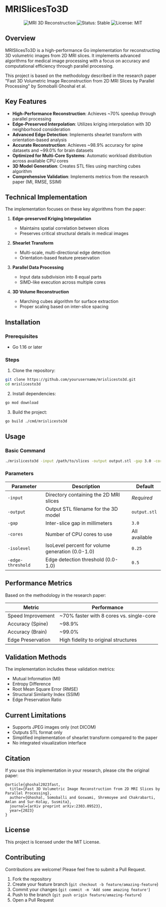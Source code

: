 # MRISlicesTo3D

<p align="center">
  <img src="https://img.shields.io/badge/MRI-3D%20Reconstruction-brightgreen" alt="MRI 3D Reconstruction">
  <img src="https://img.shields.io/badge/Status-Stable-green" alt="Status: Stable">
  <img src="https://img.shields.io/badge/License-MIT-blue" alt="License: MIT">
</p>

## Overview

MRISlicesTo3D is a high-performance Go implementation for reconstructing 3D volumetric images from 2D MRI slices. It implements advanced algorithms for medical image processing with a focus on accuracy and computational efficiency through parallel processing.

This project is based on the methodology described in the research paper "Fast 3D Volumetric Image Reconstruction from 2D MRI Slices by Parallel Processing" by Somoballi Ghoshal et al.

## Key Features

- **High-Performance Reconstruction**: Achieves ~70% speedup through parallel processing
- **Edge-Preserved Interpolation**: Utilizes kriging interpolation with 3D neighborhood consideration
- **Advanced Edge Detection**: Implements shearlet transform with orientation-based analysis
- **Accurate Reconstruction**: Achieves ~98.9% accuracy for spine datasets and ~99.0% for brain datasets
- **Optimized for Multi-Core Systems**: Automatic workload distribution across available CPU cores
- **3D Model Generation**: Creates STL files using marching cubes algorithm
- **Comprehensive Validation**: Implements metrics from the research paper (MI, RMSE, SSIM)

## Technical Implementation

The implementation focuses on these key algorithms from the paper:

1. **Edge-preserved Kriging Interpolation**
   - Maintains spatial correlation between slices
   - Preserves critical structural details in medical images

2. **Shearlet Transform**
   - Multi-scale, multi-directional edge detection
   - Orientation-based feature preservation

3. **Parallel Data Processing**
   - Input data subdivision into 8 equal parts
   - SIMD-like execution across multiple cores

4. **3D Volume Reconstruction**
   - Marching cubes algorithm for surface extraction
   - Proper scaling based on inter-slice spacing

## Installation

### Prerequisites
- Go 1.16 or later

### Steps

1. Clone the repository:
```bash
git clone https://github.com/yourusername/mrislicesto3d.git
cd mrislicesto3d
```

2. Install dependencies:
```bash
go mod download
```

3. Build the project:
```bash
go build ./cmd/mrislicesto3d
```

## Usage

### Basic Command

```bash
./mrislicesto3d -input /path/to/slices -output output.stl -gap 3.0 -cores 8 -isolevel 0.25 -edge-threshold 0.5
```

### Parameters

| Parameter | Description | Default |
|-----------|-------------|---------|
| `-input`  | Directory containing the 2D MRI slices | *Required* |
| `-output` | Output STL filename for the 3D model | `output.stl` |
| `-gap`    | Inter-slice gap in millimeters | `3.0` |
| `-cores`  | Number of CPU cores to use | All available |
| `-isolevel` | IsoLevel percent for volume generation (0.0-1.0) | `0.25` |
| `-edge-threshold` | Edge detection threshold (0.0-1.0) | `0.5` |

## Performance Metrics

Based on the methodology in the research paper:

| Metric | Performance |
|--------|-------------|
| Speed Improvement | ~70% faster with 8 cores vs. single-core |
| Accuracy (Spine) | ~98.9% |
| Accuracy (Brain) | ~99.0% |
| Edge Preservation | High fidelity to original structures |

## Validation Methods

The implementation includes these validation metrics:

- Mutual Information (MI)
- Entropy Difference
- Root Mean Square Error (RMSE)
- Structural Similarity Index (SSIM)
- Edge Preservation Ratio

## Current Limitations

- Supports JPEG images only (not DICOM)
- Outputs STL format only
- Simplified implementation of shearlet transform compared to the paper
- No integrated visualization interface

## Citation

If you use this implementation in your research, please cite the original paper:

```
@article{ghoshal2023fast,
  title={Fast 3D Volumetric Image Reconstruction from 2D MRI Slices by Parallel Processing},
  author={Ghoshal, Somoballi and Goswami, Shremoyee and Chakrabarti, Amlan and Sur-Kolay, Susmita},
  journal={arXiv preprint arXiv:2303.09523},
  year={2023}
}
```

## License

This project is licensed under the MIT License.

## Contributing

Contributions are welcome! Please feel free to submit a Pull Request.

1. Fork the repository
2. Create your feature branch (`git checkout -b feature/amazing-feature`)
3. Commit your changes (`git commit -m 'Add some amazing feature'`)
4. Push to the branch (`git push origin feature/amazing-feature`)
5. Open a Pull Request 